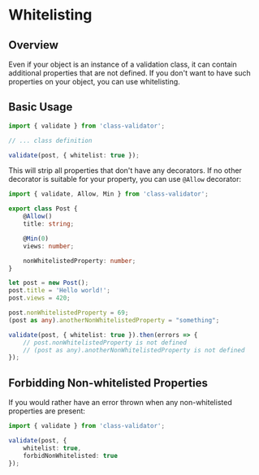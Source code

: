 # Whitelisting

## Overview

Even if your object is an instance of a validation class, it can contain additional properties that are not defined. If you don't want to have such properties on your object, you can use whitelisting.

## Basic Usage

```typescript
import { validate } from 'class-validator';

// ... class definition

validate(post, { whitelist: true });
```

This will strip all properties that don't have any decorators. If no other decorator is suitable for your property, you can use `@Allow` decorator:

```typescript
import { validate, Allow, Min } from 'class-validator';

export class Post {
    @Allow()
    title: string;

    @Min(0)
    views: number;

    nonWhitelistedProperty: number;
}

let post = new Post();
post.title = 'Hello world!';
post.views = 420;

post.nonWhitelistedProperty = 69;
(post as any).anotherNonWhitelistedProperty = "something";

validate(post, { whitelist: true }).then(errors => {
    // post.nonWhitelistedProperty is not defined
    // (post as any).anotherNonWhitelistedProperty is not defined
});
```

## Forbidding Non-whitelisted Properties

If you would rather have an error thrown when any non-whitelisted properties are present:

```typescript
import { validate } from 'class-validator';

validate(post, { 
    whitelist: true, 
    forbidNonWhitelisted: true 
});
```